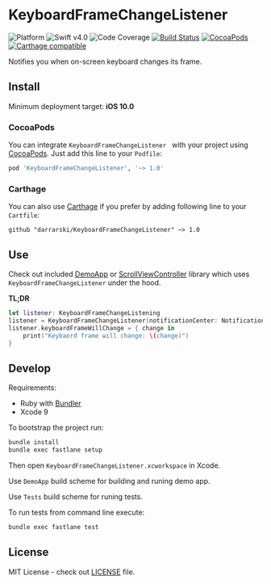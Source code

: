 # KeyboardFrameChangeListener

![Platform](https://img.shields.io/badge/platform-iOS-333333.svg)
![Swift v4.0](https://img.shields.io/badge/swift-v4.0-orange.svg)
![Code Coverage](https://img.shields.io/badge/coverage-100%25-green.svg)
[![Build Status](https://travis-ci.org/darrarski/KeyboardFrameChangeListener.svg?branch=master)](https://travis-ci.org/darrarski/KeyboardFrameChangeListener)
[![CocoaPods](https://img.shields.io/cocoapods/v/KeyboardFrameChangeListener.svg)](https://cocoapods.org/pods/KeyboardFrameChangeListener)
[![Carthage compatible](https://img.shields.io/badge/Carthage-compatible-4BC51D.svg?style=flat)](https://github.com/Carthage/Carthage)

Notifies you when on-screen keyboard changes its frame.

## Install

Minimum deployment target: **iOS 10.0**

### CocoaPods

You can integrate `KeyboardFrameChangeListener ` with your project using [CocoaPods](https://cocoapods.org). Just add this line to your `Podfile`:

```ruby
pod 'KeyboardFrameChangeListener', '~> 1.0'
```

### Carthage

You can also use [Carthage](https://github.com/Carthage/Carthage) if you prefer by adding following line to your `Cartfile`:

```
github "darrarski/KeyboardFrameChangeListener" ~> 1.0
```

## Use

Check out included [DemoApp](DemoApp) or [ScrollViewController](https://github.com/darrarski/ScrollViewController) library which uses `KeyboardFrameChangeListener` under the hood.

**TL;DR**

```swift
let listener: KeyboardFrameChangeListening 
listener = KeyboardFrameChangeListener(notificationCenter: NotificationCenter.default)
listener.keyboardFrameWillChange = { change in
    print("Keybaord frame will change: \(change)")
}
```

## Develop

Requirements: 

- Ruby with [Bundler](http://bundler.io)
- Xcode 9

To bootstrap the project run:

```sh
bundle install
bundle exec fastlane setup
```

Then open `KeyboardFrameChangeListener.xcworkspace` in Xcode.

Use `DemoApp` build scheme for building and runing demo app.

Use `Tests` build scheme for runing tests.

To run tests from command line execute:

```sh
bundle exec fastlane test
```

## License

MIT License - check out [LICENSE](LICENSE) file.
